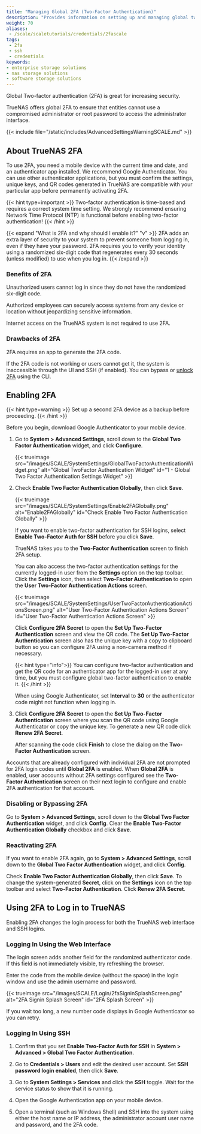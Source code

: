 ```yaml
---
title: "Managing Global 2FA (Two-Factor Authentication)"
description: "Provides information on setting up and managing global two-factor authentication, and logging in with it enabled."
weight: 70
aliases:
 - /scale/scaletutorials/credentials/2fascale
tags:
 - 2fa
 - ssh
 - credentials
keywords:
- enterprise storage solutions
- nas storage solutions
- software storage solutions
---
```


Global Two-factor authentication (2FA) is great for increasing security.

TrueNAS offers global 2FA to ensure that entities cannot use a compromised administrator or root password to access the administrator interface.

{{< include file="/static/includes/AdvancedSettingsWarningSCALE.md" >}}

## About TrueNAS 2FA
To use 2FA, you need a mobile device with the current time and date, and an authenticator app installed.
We recommend Google Authenticator.
You can use other authenticator applications, but you must confirm the settings, unique keys, and QR codes generated in TrueNAS are compatible with your particular app before permanently activating 2FA.

{{< hint type=important >}}
Two-factor authentication is time-based and requires a correct system time setting.
We strongly recommend ensuring Network Time Protocol (NTP) is functional before enabling two-factor authentication!
{{< /hint >}}

{{< expand "What is 2FA and why should I enable it?" "v" >}}
2FA adds an extra layer of security to your system to prevent someone from logging in, even if they have your password.
2FA requires you to verify your identity using a randomized six-digit code that regenerates every 30 seconds (unless modified) to use when you log in.
{{< /expand >}}

### Benefits of 2FA
Unauthorized users cannot log in since they do not have the randomized six-digit code.

Authorized employees can securely access systems from any device or location without jeopardizing sensitive information.

Internet access on the TrueNAS system is not required to use 2FA.

### Drawbacks of 2FA
2FA requires an app to generate the 2FA code.

If the 2FA code is not working or users cannot get it, the system is inaccessible through the UI and SSH (if enabled).
You can bypass or [unlock 2FA](#disabling-or-bypassing-2fa) using the CLI.

## Enabling 2FA
{{< hint type=warning >}}
Set up a second 2FA device as a backup before proceeding.
{{< /hint >}}

Before you begin, download Google Authenticator to your mobile device.

1. Go to **System > Advanced Settings**, scroll down to the **Global Two Factor Authentication** widget, and click **Configure**.

   {{< trueimage src="/images/SCALE/SystemSettings/GlobalTwoFactorAuthenticationWidget.png" alt="Global TwoFactor Authentication Widget" id="1 - Global Two Factor Authentication Settings Widget" >}}

2. Check **Enable Two Factor Authentication Globally**, then click **Save**.
  
   {{< trueimage src="/images/SCALE/SystemSettings/Enable2FAGlobally.png" alt="Enable2FAGlobally" id="Check Enable Two Factor Authentication Globally" >}}

   If you want to enable two-factor authentication for SSH logins, select **Enable Two-Factor Auth for SSH** before you click **Save**.

   TrueNAS takes you to the **Two-Factor Authentication** screen to finish 2FA setup.

   You can also access the two-factor authentication settings for the currently logged-in user from the **Settings** option on the top toolbar.
   Click the **Settings** icon, then select **Two-Factor Authentication** to open the **User Two-Factor Authentication Actions** screen.

   {{< trueimage src="/images/SCALE/SystemSettings/UserTwoFactorAuthenticationActionsScreen.png" alt="User Two-Factor Authentication Actions Screen" id="User Two-Factor Authentication Actions Screen" >}}

   Click **Configure 2FA Secret** to open the **Set Up Two-Factor Authentication** screen and view the QR code.  The **Set Up Two-Factor Authentication** screen also has the unique key with a copy to clipboard button so you can configure 2FA using a non-camera method if necessary.

   {{< hint type="info">}}
   You can configure two-factor authentication and get the QR code for an authenticator app for the logged-in user at any time, but you must configure global two-factor authentication to enable it.
   {{< /hint >}}
   
   When using Google Authenticator, set **Interval** to **30** or the authenticator code might not function when logging in.

3. Click **Configure 2FA Secret** to open the **Set Up Two-Factor Authentication** screen where you scan the QR code using Google Authenticator or copy the unique key.
   To generate a new QR code click **Renew 2FA Secret**.

   After scanning the code click **Finish** to close the dialog on the **Two-Factor Authentication** screen.

Accounts that are already configured with individual 2FA are not prompted for 2FA login codes until **Global 2FA** is enabled.
When **Global 2FA** is enabled, user accounts without 2FA settings configured see the **Two-Factor Authentication** screen on their next login to configure and enable 2FA authentication for that account.

### Disabling or Bypassing 2FA
Go to **System > Advanced Settings**, scroll down to the **Global Two Factor Authentication** widget, and click **Config**. Clear the **Enable Two-Factor Authentication Globally** checkbox and click **Save**.

### Reactivating 2FA
If you want to enable 2FA again, go to **System > Advanced Settings**, scroll down to the **Global Two Factor Authentication** widget, and click **Config**.

Check **Enable Two Factor Authentication Globally**, then click **Save**.
To change the system-generated **Secret**, click on the **Settings** icon on the top toolbar and select **Two-Factor Authentication**. 
Click **Renew 2FA Secret**.

## Using 2FA to Log in to TrueNAS
Enabling 2FA changes the login process for both the TrueNAS web interface and SSH logins.

### Logging In Using the Web Interface
The login screen adds another field for the randomized authenticator code. If this field is not immediately visible, try refreshing the browser.

Enter the code from the mobile device (without the space) in the login window and use the admin username and password.

{{< trueimage src="/images/SCALE/Login/2faSigninSplashScreen.png" alt="2FA Signin Splash Screen" id="2FA Splash Screen" >}}

If you wait too long, a new number code displays in Google Authenticator so you can retry.

### Logging In Using SSH
1. Confirm that you set **Enable Two-Factor Auth for SSH** in **System > Advanced > Global Two Factor Authentication**.

2. Go to **Credentials > Users** and edit the desired user account. Set **SSH password login enabled**, then click **Save**.

3. Go to **System Settings > Services** and click the **SSH** toggle. Wait for the service status to show that it is running.

4. Open the Google Authentication app on your mobile device.

5. Open a terminal (such as Windows Shell) and SSH into the system using either the host name or IP address, the administrator account user name and password, and the 2FA code.
